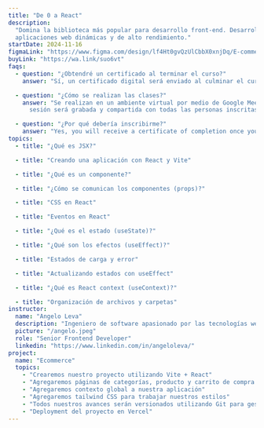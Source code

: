 ```yaml
---
title: "De 0 a React"
description:
  "Domina la biblioteca más popular para desarrollo front-end. Desarrolla
  aplicaciones web dinámicas y de alto rendimiento."
startDate: 2024-11-16
figmaLink: "https://www.figma.com/design/lf4Ht0gvQzUlCbbX0xnjDq/E-commerce-Website-Template-(Freebie)-(Community)?node-id=0-1&node-type=canvas&t=fqlHxOpPqV4cbSdK-0"
buyLink: "https://wa.link/suo6vt"
faqs:
  - question: "¿Obtendré un certificado al terminar el curso?"
    answer: "Sí, un certificado digital será enviado al culminar el curso"

  - question: "¿Cómo se realizan las clases?"
    answer: "Se realizan en un ambiente virtual por medio de Google Meet. Cada
      sesión será grabada y compartida con todas las personas inscritas."

  - question: "¿Por qué debería inscribirme?"
    answer: "Yes, you will receive a certificate of completion once you finish all course modules and pass the final project assessment."
topics:
  - title: "¿Qué es JSX?"

  - title: "Creando una aplicación con React y Vite"

  - title: "¿Qué es un componente?"

  - title: "¿Cómo se comunican los componentes (props)?"

  - title: "CSS en React"

  - title: "Eventos en React"

  - title: "¿Qué es el estado (useState)?"

  - title: "¿Qué son los efectos (useEffect)?"

  - title: "Estados de carga y error"

  - title: "Actualizando estados con useEffect"

  - title: "¿Qué es React context (useContext)?"

  - title: "Organización de archivos y carpetas"
instructor:
  name: "Angelo Leva"
  description: "Ingeniero de software apasionado por las tecnologías web y el desarrollo de aplicaciones multiplataforma. Tengo más de 8 años de experiencia laboral en empresas de tecnología, startups locales y extranjeras. Creo contenido en redes sociales sobre programación."
  picture: "/angelo.jpeg"
  role: "Senior Frontend Developer"
  linkedin: "https://www.linkedin.com/in/angeloleva/"
project:
  name: "Ecommerce"
  topics:
    - "Crearemos nuestro proyecto utilizando Vite + React"
    - "Agregaremos páginas de categorías, producto y carrito de compra usando react router."
    - "Agregaremos contexto global a nuestra aplicación"
    - "Agregaremos tailwind CSS para trabajar nuestros estilos"
    - "Todos nuestros avances serán versionados utilizando Git para gestionar nuestro repositorio en Github"
    - "Deployment del proyecto en Vercel"
---
```


